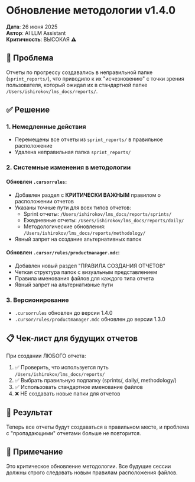 # Обновление методологии v1.4.0

**Дата**: 26 июня 2025  
**Автор**: AI LLM Assistant  
**Критичность**: ВЫСОКАЯ ⚠️

## 🔴 Проблема

Отчеты по прогрессу создавались в неправильной папке (`sprint_reports/`), что приводило к их "исчезновению" с точки зрения пользователя, который ожидал их в стандартной папке `/Users/ishirokov/lms_docs/reports/`.

## ✅ Решение

### 1. Немедленные действия
- Перемещены все отчеты из `sprint_reports/` в правильное расположение
- Удалена неправильная папка `sprint_reports/`

### 2. Системные изменения в методологии

#### Обновлен `.cursorrules`:
- Добавлен раздел с **КРИТИЧЕСКИ ВАЖНЫМ** правилом о расположении отчетов
- Указаны точные пути для всех типов отчетов:
  - Sprint отчеты: `/Users/ishirokov/lms_docs/reports/sprints/`
  - Ежедневные отчеты: `/Users/ishirokov/lms_docs/reports/daily/`
  - Методологические обновления: `/Users/ishirokov/lms_docs/reports/methodology/`
- Явный запрет на создание альтернативных папок

#### Обновлен `.cursor/rules/productmanager.mdc`:
- Добавлен новый раздел "ПРАВИЛА СОЗДАНИЯ ОТЧЕТОВ"
- Четкая структура папок с визуальным представлением
- Правила именования файлов для каждого типа отчета
- Явный запрет на альтернативные пути

### 3. Версионирование
- `.cursorrules` обновлен до версии 1.4.0
- `.cursor/rules/productmanager.mdc` обновлен до версии 1.3.0

## 📋 Чек-лист для будущих отчетов

При создании ЛЮБОГО отчета:
1. ✅ Проверить, что используется путь `/Users/ishirokov/lms_docs/reports/`
2. ✅ Выбрать правильную подпапку (sprints/, daily/, methodology/)
3. ✅ Использовать стандартное именование файлов
4. ❌ НЕ создавать новые папки для отчетов

## 🎯 Результат

Теперь все отчеты будут создаваться в правильном месте, и проблема с "пропадающими" отчетами больше не повторится.

## 📝 Примечание

Это критическое обновление методологии. Все будущие сессии должны строго следовать новым правилам расположения файлов. 